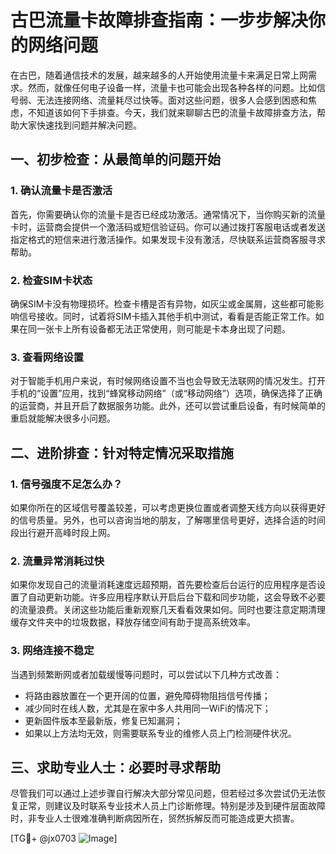 # 古巴流量卡故障排查指南：一步步解决你的网络问题

在古巴，随着通信技术的发展，越来越多的人开始使用流量卡来满足日常上网需求。然而，就像任何电子设备一样，流量卡也可能会出现各种各样的问题。比如信号弱、无法连接网络、流量耗尽过快等。面对这些问题，很多人会感到困惑和焦虑，不知道该如何下手排查。今天，我们就来聊聊古巴的流量卡故障排查方法，帮助大家快速找到问题并解决问题。

## 一、初步检查：从最简单的问题开始

### 1. 确认流量卡是否激活
首先，你需要确认你的流量卡是否已经成功激活。通常情况下，当你购买新的流量卡时，运营商会提供一个激活码或短信验证码。你可以通过拨打客服电话或者发送指定格式的短信来进行激活操作。如果发现卡没有激活，尽快联系运营商客服寻求帮助。

### 2. 检查SIM卡状态
确保SIM卡没有物理损坏。检查卡槽是否有异物，如灰尘或金属屑，这些都可能影响信号接收。同时，试着将SIM卡插入其他手机中测试，看看是否能正常工作。如果在同一张卡上所有设备都无法正常使用，则可能是卡本身出现了问题。

### 3. 查看网络设置
对于智能手机用户来说，有时候网络设置不当也会导致无法联网的情况发生。打开手机的“设置”应用，找到“蜂窝移动网络”（或“移动网络”）选项，确保选择了正确的运营商，并且开启了数据服务功能。此外，还可以尝试重启设备，有时候简单的重启就能解决很多小问题。

## 二、进阶排查：针对特定情况采取措施

### 1. 信号强度不足怎么办？
如果你所在的区域信号覆盖较差，可以考虑更换位置或者调整天线方向以获得更好的信号质量。另外，也可以咨询当地的朋友，了解哪里信号更好，选择合适的时间段出行避开高峰时段上网。

### 2. 流量异常消耗过快
如果你发现自己的流量消耗速度远超预期，首先要检查后台运行的应用程序是否设置了自动更新功能。许多应用程序默认开启后台下载和同步功能，这会导致不必要的流量浪费。关闭这些功能后重新观察几天看看效果如何。同时也要注意定期清理缓存文件夹中的垃圾数据，释放存储空间有助于提高系统效率。

### 3. 网络连接不稳定
当遇到频繁断网或者加载缓慢等问题时，可以尝试以下几种方式改善：
- 将路由器放置在一个更开阔的位置，避免障碍物阻挡信号传播；
- 减少同时在线人数，尤其是在家中多人共用同一WiFi的情况下；
- 更新固件版本至最新版，修复已知漏洞；
- 如果以上方法均无效，则需要联系专业的维修人员上门检测硬件状况。

## 三、求助专业人士：必要时寻求帮助

尽管我们可以通过上述步骤自行解决大部分常见问题，但若经过多次尝试仍无法恢复正常，则建议及时联系专业技术人员上门诊断修理。特别是涉及到硬件层面故障时，非专业人士很难准确判断病因所在，贸然拆解反而可能造成更大损害。

[TG💪+ @jx0703 ![Image](https://github.com/user-attachments/assets/dbca1d08-cadb-493c-b0ec-ad6f7a83f270)]